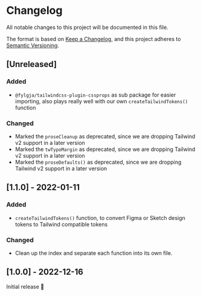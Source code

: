# Changelog
All notable changes to this project will be documented in this file.

The format is based on [Keep a Changelog](https://keepachangelog.com/en/1.0.0/),
and this project adheres to [Semantic Versioning](https://semver.org/spec/v2.0.0.html).

## [Unreleased]
### Added
- `@fylgja/tailwindcss-plugin-cssprops` as sub package for easier importing,
  also plays really well with our own `createTailwindTokens()` function

### Changed
- Marked the `proseCleanup` as deprecated, since we are dropping Tailwind v2 support in a later version
- Marked the `twTypoMargin` as deprecated, since we are dropping Tailwind v2 support in a later version
- Marked the `proseDefaults()` as deprecated, since we are dropping Tailwind v2 support in a later version

## [1.1.0] - 2022-01-11
### Added
- `createTailwindTokens()` function, to convert Figma or Sketch design tokens to Tailwind compatible tokens

### Changed
- Clean up the index and separate each function into its own file.

## [1.0.0] - 2022-12-16
Initial release 🎉
